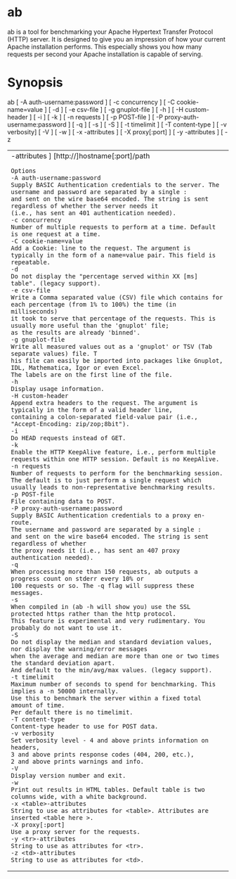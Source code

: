 # ab
ab is a tool for benchmarking your Apache Hypertext Transfer Protocol (HTTP) server. It is designed to give you an impression of how your current Apache installation performs. This especially shows you how many requests per second your Apache installation is capable of serving.


# Synopsis
ab [ -A auth-username:password ] [ -c concurrency ] [ -C cookie-name=value ] [ -d ] [ -e csv-file ] [ -g gnuplot-file ] [ -h ] [ -H custom-header ] [ -i ] [ -k ] [ -n requests ] [ -p POST-file ] [ -P proxy-auth-username:password ] [ -q ] [ -s ] [ -S ] [ -t timelimit ] [ -T content-type ] [ -v verbosity] [ -V ] [ -w ] [ -x <table>-attributes ] [ -X proxy[:port] ] [ -y <tr>-attributes ] [ -z <td>-attributes ] [http://]hostname[:port]/path

```
Options
-A auth-username:password
Supply BASIC Authentication credentials to the server. The username and password are separated by a single :
and sent on the wire base64 encoded. The string is sent regardless of whether the server needs it 
(i.e., has sent an 401 authentication needed).
-c concurrency
Number of multiple requests to perform at a time. Default is one request at a time.
-C cookie-name=value
Add a Cookie: line to the request. The argument is typically in the form of a name=value pair. This field is repeatable.
-d
Do not display the "percentage served within XX [ms] table". (legacy support).
-e csv-file
Write a Comma separated value (CSV) file which contains for each percentage (from 1% to 100%) the time (in milliseconds) 
it took to serve that percentage of the requests. This is usually more useful than the 'gnuplot' file; 
as the results are already 'binned'.
-g gnuplot-file
Write all measured values out as a 'gnuplot' or TSV (Tab separate values) file. T
his file can easily be imported into packages like Gnuplot, IDL, Mathematica, Igor or even Excel. 
The labels are on the first line of the file.
-h
Display usage information.
-H custom-header
Append extra headers to the request. The argument is typically in the form of a valid header line,
containing a colon-separated field-value pair (i.e., "Accept-Encoding: zip/zop;8bit").
-i
Do HEAD requests instead of GET.
-k
Enable the HTTP KeepAlive feature, i.e., perform multiple requests within one HTTP session. Default is no KeepAlive.
-n requests
Number of requests to perform for the benchmarking session. 
The default is to just perform a single request which usually leads to non-representative benchmarking results.
-p POST-file
File containing data to POST.
-P proxy-auth-username:password
Supply BASIC Authentication credentials to a proxy en-route.
The username and password are separated by a single : 
and sent on the wire base64 encoded. The string is sent regardless of whether
the proxy needs it (i.e., has sent an 407 proxy authentication needed).
-q
When processing more than 150 requests, ab outputs a progress count on stderr every 10% or
100 requests or so. The -q flag will suppress these messages.
-s
When compiled in (ab -h will show you) use the SSL protected https rather than the http protocol.
This feature is experimental and very rudimentary. You probably do not want to use it.
-S
Do not display the median and standard deviation values, nor display the warning/error messages 
when the average and median are more than one or two times the standard deviation apart. 
And default to the min/avg/max values. (legacy support).
-t timelimit
Maximum number of seconds to spend for benchmarking. This implies a -n 50000 internally. 
Use this to benchmark the server within a fixed total amount of time. 
Per default there is no timelimit.
-T content-type
Content-type header to use for POST data.
-v verbosity
Set verbosity level - 4 and above prints information on headers,
3 and above prints response codes (404, 200, etc.),
2 and above prints warnings and info.
-V
Display version number and exit.
-w
Print out results in HTML tables. Default table is two columns wide, with a white background.
-x <table>-attributes
String to use as attributes for <table>. Attributes are inserted <table here >.
-X proxy[:port]
Use a proxy server for the requests.
-y <tr>-attributes
String to use as attributes for <tr>.
-z <td>-attributes
String to use as attributes for <td>.

```
